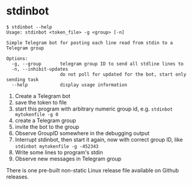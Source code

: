 # stdinbot

```
$ stdinbot --help
Usage: stdinbot <token_file> -g <group> [-n]

Simple Telegram bot for posting each line read from stdin to a Telegram group

Options:
  -g, --group       telegram group ID to send all stdline lines to
  -n, --inhibit-updates
                    do not poll for updated for the bot, start only sending task
  --help            display usage information
```

1. Create a Telegram bot
2. save the token to file
3. start this program with arbitrary numeric group id, e.g. `stdinbot mytokenfile -g 0`
4. create a Telegram group
5. invite the bot to the group
6. Observe GroupID somewhere in the debugging output
7. Interrupt stdinbot, then start it again, now with correct group ID, like `stdinbot mytokenfile -g -452343` 
8. Write some lines to program's stdin
9. Observe new messages in Telegram group

There is one pre-built non-static Linux release file available on Github releases.
